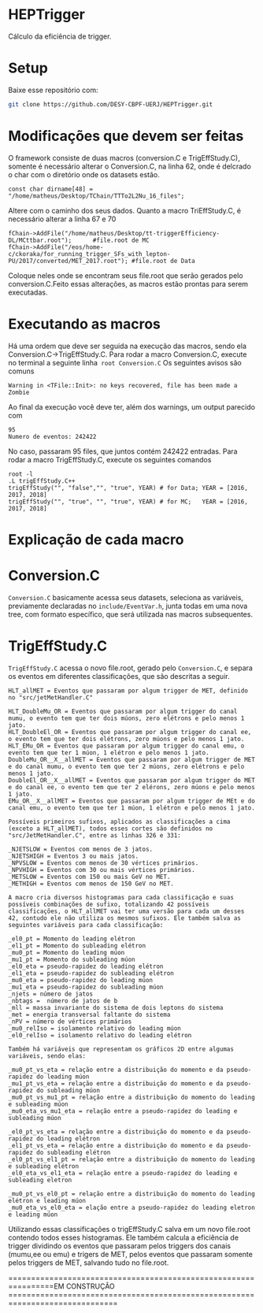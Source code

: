 # HEPTrigger
Cálculo da eficiência de trigger.
# Setup
Baixe esse repositório com:

```bash
git clone https://github.com/DESY-CBPF-UERJ/HEPTrigger.git
```

# Modificações que devem ser feitas

O framework consiste de duas macros (conversion.C e TrigEffStudy.C), somente é necessário alterar o Conversion.C, na linha 62, onde é delcrado o char com o
diretório onde os datasets estão.

``` const char dirname[48] = "/home/matheus/Desktop/TChain/TTTo2L2Nu_16_files"; ```

Altere com o caminho dos seus dados. Quanto a macro TriEffStudy.C, é necessário alterar a linha 67 e 70

``` 
fChain->AddFile("/home/matheus/Desktop/tt-triggerEfficiency-DL/MCttbar.root");      #file.root de MC
fChain->AddFile("/eos/home-c/ckoraka/for_running_trigger_SFs_with_lepton-PU/2017/converted/MET_2017.root"); #file.root de Data 
```
Coloque neles onde se encontram seus file.root que serão gerados pelo conversion.C.Feito essas alterações, as macros estão prontas para serem executadas.
# Executando as macros
Há uma ordem que deve ser seguida na execução das macros, sendo ela Conversion.C->TrigEffStudy.C. Para rodar a macro Conversion.C, execute no terminal a seguinte
linha``` root Conversion.C```
Os seguintes avisos são comuns
```Warning in <TFile::Init>: file Tree.root probably not closed, trying to recover
Warning in <TFile::Init>: no keys recovered, file has been made a Zombie
```
Ao final da execução você deve ter, além dos warnings, um output parecido com
```
95
Numero de eventos: 242422
```
No caso, passaram 95 files, que juntos contém 242422 entradas.
Para rodar a macro TrigEffStudy.C, execute os seguintes comandos
```
root -l
.L trigEffStudy.C++
trigEffStudy("", "false","", "true", YEAR) # for Data; YEAR = [2016, 2017, 2018]
trigEffStudy("", "true", "", "true", YEAR) # for MC;   YEAR = [2016, 2017, 2018]
```

# Explicação de cada macro
# Conversion.C
```Conversion.C``` basicamente acessa seus datasets, seleciona as variáveis, previamente declaradas no ```include/EventVar.h```, junta todas em uma nova tree, com formato específico, que será utilizada nas macros subsequentes.
# TrigEffStudy.C
```TrigEffStudy.C``` acessa o novo file.root, gerado pelo ```Conversion.C```, e separa os eventos em diferentes classificações, que são descritas a seguir.
```
HLT_allMET = Eventos que passaram por algum trigger de MET, definido no "src/jetMetHandler.C"

HLT_DoubleMu_OR = Eventos que passaram por algum trigger do canal mumu, o evento tem que ter dois múons, zero elétrons e pelo menos 1 jato.
HLT_DoubleEl_OR = Eventos que passaram por algum trigger do canal ee, o evento tem que ter dois elétrons, zero múons e pelo menos 1 jato.
HLT_EMu_OR = Eventos que passaram por algum trigger do canal emu, o evento tem que ter 1 múon, 1 elétron e pelo menos 1 jato.
DoubleMu_OR__X__allMET = Eventos que passaram por algum trigger de MET e do canal mumu, o evento tem que ter 2 múons, zero elétrons e pelo menos 1 jato.
DoubleEl_OR__X__allMET = Eventos que passaram por algum trigger do MET e do canal ee, o evento tem que ter 2 elérons, zero múons e pelo menos 1 jato.
EMu_OR__X__allMET = Eventos que passaram por algum trigger de MEt e do canal emu, o evento tem que ter 1 múon, 1 elétron e pelo menos 1 jato.

Possíveis primeiros sufixos, aplicados as classificações a cima (exceto a HLT_allMET), todos esses cortes são definidos no "src/JetMetHandler.C", entre as linhas 326 e 331:

_NJETSLOW = Eventos com menos de 3 jatos.
_NJETSHIGH = Eventos 3 ou mais jatos. 
_NPVSLOW = Eventos com menos de 30 vértices primários. 
_NPVHIGH = Eventos com 30 ou mais vértices primários.
_METSLOW = Eventos com 150 ou mais GeV no MET.
_METHIGH = Eventos com menos de 150 GeV no MET.

A macro cria diversos histogramas para cada classificação e suas possíveis combinações de sufixo, totalizando 42 possíveis classificações, o HLT_allMET vai ter uma versão para cada um desses 42, contudo ele não utiliza os mesmos sufixos. Ele também salva as seguintes variáveis para cada classificação:

_el0_pt = Momento do leading elétron
_el1_pt = Momento do subleading elétron
_mu0_pt = Momento do leading múon
_mu1_pt = Momento do subleading múon
_el0_eta = pseudo-rapidez do leading elétron
_el1_eta = pseudo-rapidez do subleading elétron
_mu0_eta = pseudo-rapidez do leading múon
_mu1_eta = pseudo-rapidez do subleading múon
_njets = número de jatos
_nbtags =  número de jatos de b
_mll = massa invariante do sistema de dois leptons do sistema
_met = energia transversal faltante do sistema
_nPV = número de vértices primários
_mu0_relIso = isolamento relativo do leading múon
_el0_relIso = isolamento relativo do leading elétron

Também há variáveis que representam os gráficos 2D entre algumas variáveis, sendo elas:

_mu0_pt_vs_eta = relação entre a distribuição do momento e da pseudo-rapidez do leading múon
_mu1_pt_vs_eta = relação entre a distribuição do momento e da pseudo-rapidez do subleading múon
_mu0_pt_vs_mu1_pt = relação entre a distribuição do momento do leading e subleading múon
_mu0_eta_vs_mu1_eta = relação entre a pseudo-rapidez do leading e subleading múon

_el0_pt_vs_eta = relação entre a distribuição do momento e da pseudo-rapidez do leading elétron
_el1_pt_vs_eta = relação entre a distribuição do momento e da pseudo-rapidez do subleading elétron
_el0_pt_vs_el1_pt = relação entre a distribuição do momento do leading e subleading elétron
_el0_eta_vs_el1_eta = relação entre a pseudo-rapidez do leading e subleading eletron

_mu0_pt_vs_el0_pt = relação entre a distribuição do momento do leading elétron e leading múon
_mu0_eta_vs_el0_eta = elação entre a pseudo-rapidez do leading eletron e leading múon
```
Utilizando essas classificações o trigEffStudy.C salva em um novo file.root contendo todos esses histogramas. Ele também calcula a eficiência de trigger dividindo os eventos que passaram pelos triggers dos canais (mumu,ee ou emu) e trigers de MET, pelos eventos que passaram somente pelos triggers de MET, salvando tudo no file.root.

================================================================EM CONSTRUÇÂO ==============================================================================
